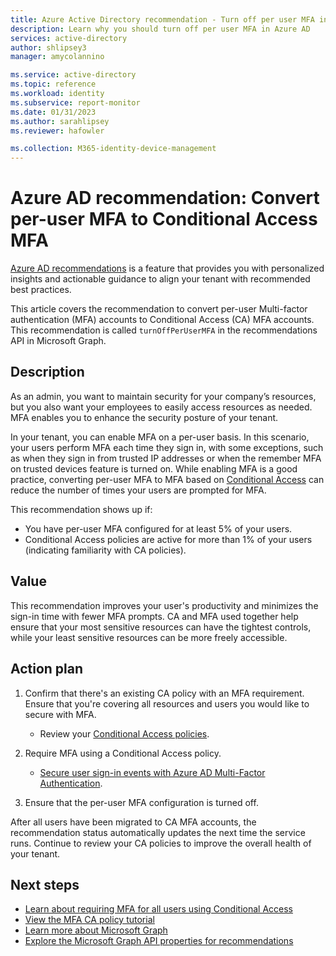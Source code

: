 ```yaml
---
title: Azure Active Directory recommendation - Turn off per user MFA in Azure AD | Microsoft Docs
description: Learn why you should turn off per user MFA in Azure AD
services: active-directory
author: shlipsey3
manager: amycolannino

ms.service: active-directory
ms.topic: reference
ms.workload: identity
ms.subservice: report-monitor
ms.date: 01/31/2023
ms.author: sarahlipsey
ms.reviewer: hafowler

ms.collection: M365-identity-device-management
---
```


# Azure AD recommendation: Convert per-user MFA to Conditional Access MFA

[Azure AD recommendations](overview-recommendations.md) is a feature that provides you with personalized insights and actionable guidance to align your tenant with recommended best practices.

This article covers the recommendation to convert per-user Multi-factor authentication (MFA) accounts to Conditional Access (CA) MFA accounts. This recommendation is called `turnOffPerUserMFA` in the recommendations API in Microsoft Graph.

## Description

As an admin, you want to maintain security for your company’s resources, but you also want your employees to easily access resources as needed. MFA enables you to enhance the security posture of your tenant.

In your tenant, you can enable MFA on a per-user basis. In this scenario, your users perform MFA each time they sign in, with some exceptions, such as when they sign in from trusted IP addresses or when the remember MFA on trusted devices feature is turned on. While enabling MFA is a good practice, converting per-user MFA to MFA based on [Conditional Access](../conditional-access/overview.md) can reduce the number of times your users are prompted for MFA.

This recommendation shows up if:

- You have per-user MFA configured for at least 5% of your users.
- Conditional Access policies are active for more than 1% of your users (indicating familiarity with CA policies).

## Value 

This recommendation improves your user's productivity and minimizes the sign-in time with fewer MFA prompts. CA and MFA used together help ensure that your most sensitive resources can have the tightest controls, while your least sensitive resources can be more freely accessible.

## Action plan

1. Confirm that there's an existing CA policy with an MFA requirement. Ensure that you're covering all resources and users you would like to secure with MFA.
    - Review your [Conditional Access policies](https://portal.azure.com/?Microsoft_AAD_IAM_enableAadvisorFeaturePreview=true&amp%3BMicrosoft_AAD_IAM_enableAadvisorFeature=true#blade/Microsoft_AAD_IAM/PoliciesTemplateBlade).

2.	Require MFA using a Conditional Access policy.
    - [Secure user sign-in events with Azure AD Multi-Factor Authentication](../authentication/tutorial-enable-azure-mfa.md).

3. Ensure that the per-user MFA configuration is turned off. 

After all users have been migrated to CA MFA accounts, the recommendation status automatically updates the next time the service runs. Continue to review your CA policies to improve the overall health of your tenant.

## Next steps

* [Learn about requiring MFA for all users using Conditional Access](../conditional-access/howto-conditional-access-policy-all-users-mfa.md)
* [View the MFA CA policy tutorial](../authentication/tutorial-enable-azure-mfa.md)
* [Learn more about Microsoft Graph](/graph/overview)
* [Explore the Microsoft Graph API properties for recommendations](/graph/api/resources/recommendation)